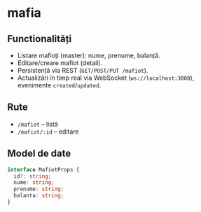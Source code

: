 # mafia


## Functionalități
- Listare mafioți (master): nume, prenume, balanță.
- Editare/creare mafiot (detail).
- Persistență via REST (`GET/POST/PUT /mafiot`).
- Actualizări în timp real via WebSocket (`ws://localhost:3000`), evenimente `created`/`updated`.

## Rute
- `/mafiot` – listă
- `/mafiot/:id` – editare

## Model de date
```ts
interface MafiotProps {
  id?: string;
  nume: string;
  prenume: string;
  balanta: string;
}
